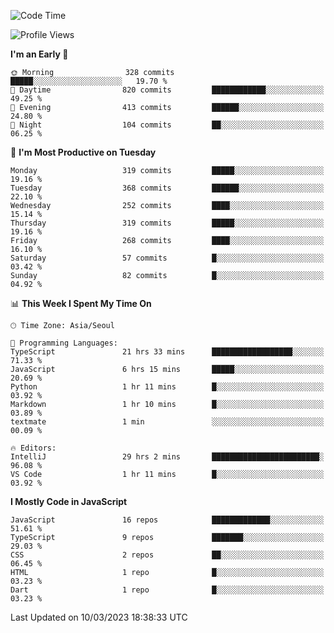 <!--START_SECTION:waka-->
![Code Time](http://img.shields.io/badge/Code%20Time-4%2C533%20hrs%2012%20mins-blue)

![Profile Views](http://img.shields.io/badge/Profile%20Views-3-blue)

**I'm an Early 🐤** 

```text
🌞 Morning                328 commits         █████░░░░░░░░░░░░░░░░░░░░   19.70 % 
🌆 Daytime                820 commits         ████████████░░░░░░░░░░░░░   49.25 % 
🌃 Evening                413 commits         ██████░░░░░░░░░░░░░░░░░░░   24.80 % 
🌙 Night                  104 commits         ██░░░░░░░░░░░░░░░░░░░░░░░   06.25 % 
```
📅 **I'm Most Productive on Tuesday** 

```text
Monday                   319 commits         █████░░░░░░░░░░░░░░░░░░░░   19.16 % 
Tuesday                  368 commits         ██████░░░░░░░░░░░░░░░░░░░   22.10 % 
Wednesday                252 commits         ████░░░░░░░░░░░░░░░░░░░░░   15.14 % 
Thursday                 319 commits         █████░░░░░░░░░░░░░░░░░░░░   19.16 % 
Friday                   268 commits         ████░░░░░░░░░░░░░░░░░░░░░   16.10 % 
Saturday                 57 commits          █░░░░░░░░░░░░░░░░░░░░░░░░   03.42 % 
Sunday                   82 commits          █░░░░░░░░░░░░░░░░░░░░░░░░   04.92 % 
```


📊 **This Week I Spent My Time On** 

```text
🕑︎ Time Zone: Asia/Seoul

💬 Programming Languages: 
TypeScript               21 hrs 33 mins      ██████████████████░░░░░░░   71.33 % 
JavaScript               6 hrs 15 mins       █████░░░░░░░░░░░░░░░░░░░░   20.69 % 
Python                   1 hr 11 mins        █░░░░░░░░░░░░░░░░░░░░░░░░   03.92 % 
Markdown                 1 hr 10 mins        █░░░░░░░░░░░░░░░░░░░░░░░░   03.89 % 
textmate                 1 min               ░░░░░░░░░░░░░░░░░░░░░░░░░   00.09 % 

🔥 Editors: 
IntelliJ                 29 hrs 2 mins       ████████████████████████░   96.08 % 
VS Code                  1 hr 11 mins        █░░░░░░░░░░░░░░░░░░░░░░░░   03.92 % 
```

**I Mostly Code in JavaScript** 

```text
JavaScript               16 repos            █████████████░░░░░░░░░░░░   51.61 % 
TypeScript               9 repos             ███████░░░░░░░░░░░░░░░░░░   29.03 % 
CSS                      2 repos             ██░░░░░░░░░░░░░░░░░░░░░░░   06.45 % 
HTML                     1 repo              █░░░░░░░░░░░░░░░░░░░░░░░░   03.23 % 
Dart                     1 repo              █░░░░░░░░░░░░░░░░░░░░░░░░   03.23 % 
```




 Last Updated on 10/03/2023 18:38:33 UTC
<!--END_SECTION:waka-->
